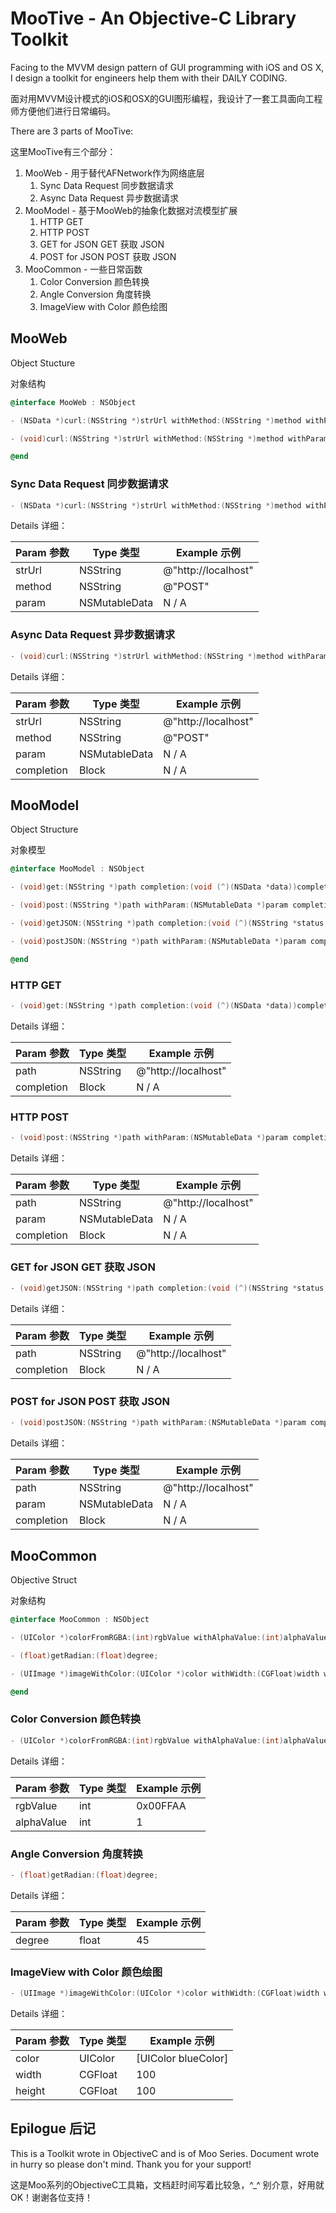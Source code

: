 # MooTive - An Objective-C Library Toolkit

Facing to the MVVM design pattern of GUI programming with iOS and OS X, I design a toolkit for engineers help them with their DAILY CODING.

面对用MVVM设计模式的iOS和OSX的GUI图形编程，我设计了一套工具面向工程师方便他们进行日常编码。

There are 3 parts of MooTive:

这里MooTive有三个部分：

1. MooWeb - 用于替代AFNetwork作为网络底层
   1. Sync Data Request 同步数据请求
   2. Async Data Request 异步数据请求
2. MooModel - 基于MooWeb的抽象化数据对流模型扩展
   1. HTTP GET
   2. HTTP POST
   3. GET for JSON GET 获取 JSON
   4. POST for JSON POST 获取 JSON
3. MooCommon - 一些日常函数
   1. Color Conversion 颜色转换
   2. Angle Conversion 角度转换
   3. ImageView with Color 颜色绘图

## MooWeb

Object Stucture

对象结构

```objective-c
@interface MooWeb : NSObject

- (NSData *)curl:(NSString *)strUrl withMethod:(NSString *)method withParam:(NSMutableData *)param;

- (void)curl:(NSString *)strUrl withMethod:(NSString *)method withParam:(NSMutableData *)param completion:(void (^)(NSURLResponse * response, NSData * data, NSError * connectionError))completion;

@end
```

### Sync Data Request 同步数据请求

```objective-c
- (NSData *)curl:(NSString *)strUrl withMethod:(NSString *)method withParam:(NSMutableData *)param;
```

Details 详细：

| Param 参数 | Type 类型       | Example 示例          |
| -------- | ------------- | ------------------- |
| strUrl   | NSString      | @"http://localhost" |
| method   | NSString      | @"POST"             |
| param    | NSMutableData | N / A               |

### Async Data Request 异步数据请求

```objective-c
- (void)curl:(NSString *)strUrl withMethod:(NSString *)method withParam:(NSMutableData *)param completion:(void (^)(NSURLResponse * response, NSData * data, NSError * connectionError))completion;
```

Details 详细：

| Param 参数   | Type 类型       | Example 示例          |
| ---------- | ------------- | ------------------- |
| strUrl     | NSString      | @"http://localhost" |
| method     | NSString      | @"POST"             |
| param      | NSMutableData | N / A               |
| completion | Block         | N / A               |

## MooModel

Object Structure

对象模型

```objective-c
@interface MooModel : NSObject

- (void)get:(NSString *)path completion:(void (^)(NSData *data))completion;

- (void)post:(NSString *)path withParam:(NSMutableData *)param completion:(void (^)(NSData *data))completion;

- (void)getJSON:(NSString *)path completion:(void (^)(NSString *status, NSDictionary *data))completion;

- (void)postJSON:(NSString *)path withParam:(NSMutableData *)param completion:(void (^)(NSString *status, NSDictionary *data))completion;

@end
```

### HTTP GET

```objective-c
- (void)get:(NSString *)path completion:(void (^)(NSData *data))completion;
```

Details 详细：

| Param 参数   | Type 类型  | Example 示例          |
| ---------- | -------- | ------------------- |
| path       | NSString | @"http://localhost" |
| completion | Block    | N / A               |

### HTTP POST

```objective-c
- (void)post:(NSString *)path withParam:(NSMutableData *)param completion:(void (^)(NSData *data))completion;
```

Details 详细：

| Param 参数   | Type 类型       | Example 示例          |
| ---------- | ------------- | ------------------- |
| path       | NSString      | @"http://localhost" |
| param      | NSMutableData | N / A               |
| completion | Block         | N / A               |

### GET for JSON GET 获取 JSON

```objective-c
- (void)getJSON:(NSString *)path completion:(void (^)(NSString *status, NSDictionary *data))completion;
```

Details 详细：

| Param 参数   | Type 类型  | Example 示例          |
| ---------- | -------- | ------------------- |
| path       | NSString | @"http://localhost" |
| completion | Block    | N / A               |

### POST for JSON POST 获取 JSON

```objective-c
- (void)postJSON:(NSString *)path withParam:(NSMutableData *)param completion:(void (^)(NSString *status, NSDictionary *data))completion;
```

Details 详细：

| Param 参数   | Type 类型       | Example 示例          |
| ---------- | ------------- | ------------------- |
| path       | NSString      | @"http://localhost" |
| param      | NSMutableData | N / A               |
| completion | Block         | N / A               |

## MooCommon

Objective Struct

对象结构

```objective-c
@interface MooCommon : NSObject

- (UIColor *)colorFromRGBA:(int)rgbValue withAlphaValue:(int)alphaValue;

- (float)getRadian:(float)degree;

- (UIImage *)imageWithColor:(UIColor *)color withWidth:(CGFloat)width withHeight:(CGFloat)height;

@end
```

### Color Conversion 颜色转换

```objective-c
- (UIColor *)colorFromRGBA:(int)rgbValue withAlphaValue:(int)alphaValue;
```

Details 详细：

| Param 参数   | Type 类型 | Example 示例 |
| ---------- | ------- | ---------- |
| rgbValue   | int     | 0x00FFAA   |
| alphaValue | int     | 1          |

### Angle Conversion 角度转换

```objective-c
- (float)getRadian:(float)degree;
```

Details 详细：

| Param 参数 | Type 类型 | Example 示例 |
| -------- | ------- | ---------- |
| degree   | float   | 45         |

### ImageView with Color 颜色绘图

```objective-c
- (UIImage *)imageWithColor:(UIColor *)color withWidth:(CGFloat)width withHeight:(CGFloat)height;
```

Details 详细：

| Param 参数 | Type 类型 | Example 示例          |
| -------- | ------- | ------------------- |
| color    | UIColor | [UIColor blueColor] |
| width    | CGFloat | 100                 |
| height   | CGFloat | 100                 |



## Epilogue 后记

This is a Toolkit wrote in ObjectiveC and is of Moo Series. Document wrote in hurry so please don't mind. Thank you for your support!

这是Moo系列的ObjectiveC工具箱，文档赶时间写着比较急，^_^ 别介意，好用就OK！谢谢各位支持！